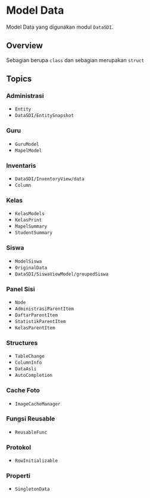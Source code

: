 # Model Data

Model Data yang digunakan modul ``DataSDI``.

## Overview

Sebagian berupa `class` dan sebagian merupakan `struct`

## Topics

### Administrasi
- ``Entity``
- ``DataSDI/EntitySnapshot``

### Guru
- ``GuruModel``
- ``MapelModel``

### Inventaris
- ``DataSDI/InventoryView/data``
- ``Column``

### Kelas
- ``KelasModels``
- ``KelasPrint``
- ``MapelSummary``
- ``StudentSummary``

### Siswa
- ``ModelSiswa``
- ``OriginalData``
- ``DataSDI/SiswaViewModel/groupedSiswa``

### Panel Sisi
- ``Node``
- ``AdministrasiParentItem``
- ``DaftarParentItem``
- ``StatistikParentItem``
- ``KelasParentItem``

### Structures
- ``TableChange``
- ``ColumnInfo``
- ``DataAsli``
- ``AutoCompletion``

### Cache Foto
- ``ImageCacheManager``

### Fungsi Reusable
- ``ReusableFunc``

### Protokol
- ``RowInitializable``

### Properti
- ``SingletonData``
